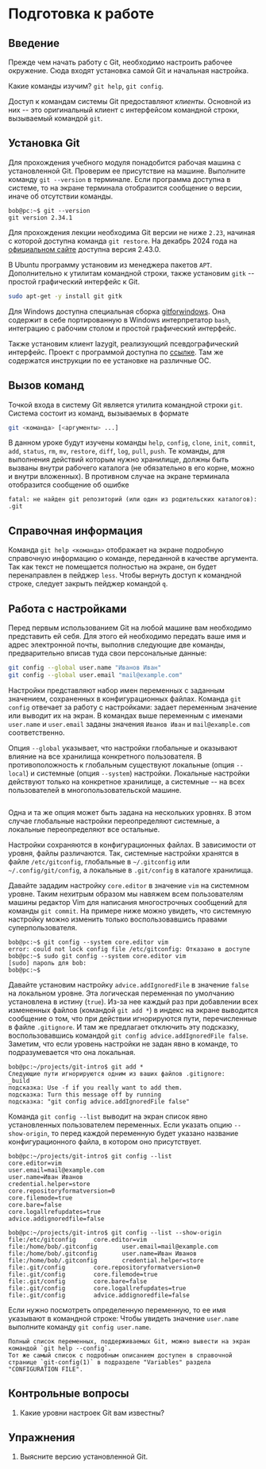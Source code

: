 # Подготовка к работе


## Введение

Прежде чем начать работу с Git, необходимо настроить рабочее окружение.
Сюда входят установка самой Git и начальная настройка.

Какие команды изучим?
`git help`, `git config`.

Доступ к командам системы Git предоставляют *клиенты*.
Основной из них -- это оригинальный клиент с интерфейсом командной строки, вызываемый командой `git`.
<!-- Встраивание Git в текстовые редакторы, интегрированные среды разработки -->


## Установка Git

<!-- Проверка и установка Git -->
Для прохождения учебного модуля понадобится рабочая машина с установленной Git.
Проверим ее присутствие на машине.
Выполните команду `git --version` в терминале.
Если программа доступна в системе, то на экране терминала отобразится сообщение о версии, иначе об отсутствии команды.
```console
bob@pc:~$ git --version
git version 2.34.1
```

Для прохождения лекции необходима Git версии не ниже `2.23`, начиная с которой доступна команда `git restore`.
На декабрь 2024 года на [официальном сайте](https://git-scm.org) доступна версия 2.43.0.

<!-- Установка Git в Ubuntu и Windows -->
В Ubuntu программу установим из менеджера пакетов `APT`.
Дополнительно к утилитам командной строки, также установим `gitk` -- простой графический интерфейс к Git.
``` bash
sudo apt-get -y install git gitk
```

Для Windows доступна специальная сборка [gitforwindows](https://gitforwindows.org/).
Она содержит в себе портированную в Windows интерпретатор `bash`, интеграцию с рабочим столом и простой графический интерфейс.

<!-- lazygit -->
Также установим клиент lazygit, реализующий псевдографический интерфейс.
Проект с программой доступна по [ссылке](https://github.com/jesseduffield/lazygit).
Там же содержатся инструкции по ее установке на различные ОС.


## Вызов команд

Точкой входа в систему Git является утилита командной строки `git`.
Система состоит из команд, вызываемых в формате
``` bash
git <команда> [<аргументы> ...]
```
В данном уроке будут изучены команды `help`, `config`, `clone`, `init`, `commit`, `add`, `status`, `rm`, `mv`, `restore`, `diff`, `log`, `pull`, `push`.
Те команды, для выполнения действий которым нужно хранилище, должны быть вызваны внутри рабочего каталога (не обязательно в его корне, можно и внутри вложенных).
В противном случае на экране терминала отобразится сообщение об ошибке
``` text
fatal: не найден git репозиторий (или один из родительских каталогов): .git
```


## Справочная информация

Команда `git help <команда>` отображает на экране подробную справочную информацию о команде, переданной в качестве аргумента.
Так как текст не помещается полностью на экране, он будет перенаправлен в пейджер `less`.
Чтобы вернуть доступ к командной строке, следует закрыть пейджер командой `q`.


## Работа с настройками

<!-- Знакомим себя с Git -->
Перед первым использованием Git на любой машине вам необходимо представить ей себя.
Для этого ей необходимо передать ваше имя и адрес электронной почты, выполнив следующие две команды, предварительно вписав туда свои персональные данные:

``` bash
git config --global user.name "Иванов Иван"
git config --global user.email "mail@example.com"
```

<!-- Про команду `git config` -->
Настройки представляют набор имен переменных с заданным значением, сохраненных в конфигурационных файлах.
Команда `git config` отвечает за работу с настройками: задает переменным значение или выводит их на экран.
В командах выше переменным с именами `user.name` и `user.email` заданы значения `Иванов Иван` и `mail@example.com` соответственно.

<!-- Уровни настроек -->
Опция `--global` указывает, что настройки глобальные и оказывают влияние на все хранилища конкретного пользователя.
В противоположность к глобальным существуют локальные (опция `--local`) и системные (опция `--system`) настройки.
Локальные настройки действуют только на конкретное хранилище, а системные -- на всех пользователей в многопользовательской машине.

```{figure} images/ConfigLevels.png
```

<!-- Переопределение настроек -->
Одна и та же опция может быть задана на нескольких уровнях.
В этом случае глобальные настройки переопределяют системные, а локальные переопределяют все остальные.

<!-- Где хранятся настройки? -->
Настройки сохраняются в конфигурационных файлах.
В зависимости от уровня, файлы различаются.
Так, системные настройки хранятся в файле `/etc/gitconfig`, глобальные в `~/.gitconfig` или `~/.config/git/config`, а локальные в `.git/config` в каталоге хранилища.

<!-- Установка настройки core.editor в vim на системном уровне -->
Давайте зададим настройку `core.editor` в значение `vim` на системном уровне.
Таким нехитрым образом мы навяжем всем пользователям машины редактор Vim для написания многострочных сообщений для команды `git commit`.
На примере ниже можно увидеть, что системную настройку можно изменить только воспользовавшись правами суперпользователя.
```console
bob@pc:~$ git config --system core.editor vim
error: could not lock config file /etc/gitconfig: Отказано в доступе
bob@pc:~$ sudo git config --system core.editor vim
[sudo] пароль для bob:
bob@pc:~$
```

<!-- Установка настройки на локальном уровне -->
Давайте установим настройку `advice.addIgnoredFile` в значение `false` на локальном уровне.
Эта логическая переменная по умолчанию установлена в истину (`true`).
Из-за нее каждый раз при добавлении всех измененных файлов (командой `git add *`) в индекс на экране выводится сообщение о том, что при действии игнорируются пути, перечисленные в файле `.gitignore`.
И там же предлагает отключить эту подсказку, воспользовавшись командой `git config advice.addIgnoredFile false`.
Заметим, что если уровень настройки не задан явно в команде, то подразумевается что она локальная.
```console
bob@pc:~/projects/git-intro$ git add *
Следующие пути игнорируются одним из ваших файлов .gitignore:
_build
подсказка: Use -f if you really want to add them.
подсказка: Turn this message off by running
подсказка: "git config advice.addIgnoredFile false"
```

<!-- Просмотр настроек -->
Команда `git config --list` выводит на экран список явно установленных пользователем переменных.
Если указать опцию `--show-origin`, то перед каждой переменную будет указано название конфигурационного файла, в котором оно присутствует.

```console
bob@pc:~/projects/git-intro$ git config --list
core.editor=vim
user.email=mail@example.com
user.name=Иван Иванов
credential.helper=store
core.repositoryformatversion=0
core.filemode=true
core.bare=false
core.logallrefupdates=true
advice.addignoredfile=false
```

```console
bob@pc:~/projects/git-intro$ git config --list --show-origin
file:/etc/gitconfig     core.editor=vim
file:/home/bob/.gitconfig       user.email=mail@example.com
file:/home/bob/.gitconfig       user.name=Иван Иванов
file:/home/bob/.gitconfig       credential.helper=store
file:.git/config        core.repositoryformatversion=0
file:.git/config        core.filemode=true
file:.git/config        core.bare=false
file:.git/config        core.logallrefupdates=true
file:.git/config        advice.addignoredfile=false
```

Если нужно посмотреть определенную переменную, то ее имя указывают в командной строке:
Чтобы увидеть значение `user.name` выполните команду `git config user.name`.

```{note}
Полный список переменных, поддерживаемых Git, можно вывести на экран командой `git help --config`.
Тот же самый список с подробным описанием доступен в справочной странице `git-config(1)` в подразделе "Variables" раздела "CONFIGURATION FILE".
```


## Контрольные вопросы

1. Какие уровни настроек Git вам известны?


## Упражнения

1. Выясните версию установленной Git.


<!--
```
подсказка: Using 'master' as the name for the initial branch. This default branch name
подсказка: is subject to change. To configure the initial branch name to use in all
подсказка: of your new repositories, which will suppress this warning, call:
подсказка: 
подсказка: 	git config --global init.defaultBranch <name>
подсказка: 
подсказка: Names commonly chosen instead of 'master' are 'main', 'trunk' and
подсказка: 'development'. The just-created branch can be renamed via this command:
подсказка: 
подсказка: 	git branch -m <name>
```

git config --global init.defaultBranch main

-->
